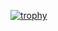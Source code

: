 [![trophy](https://github-profile-trophy.vercel.app/?username=StudyDevW&title=-Reviews,-PullRequest,-Stars,-Followers,-Issues)](https://github.com/ryo-ma/github-profile-trophy)
